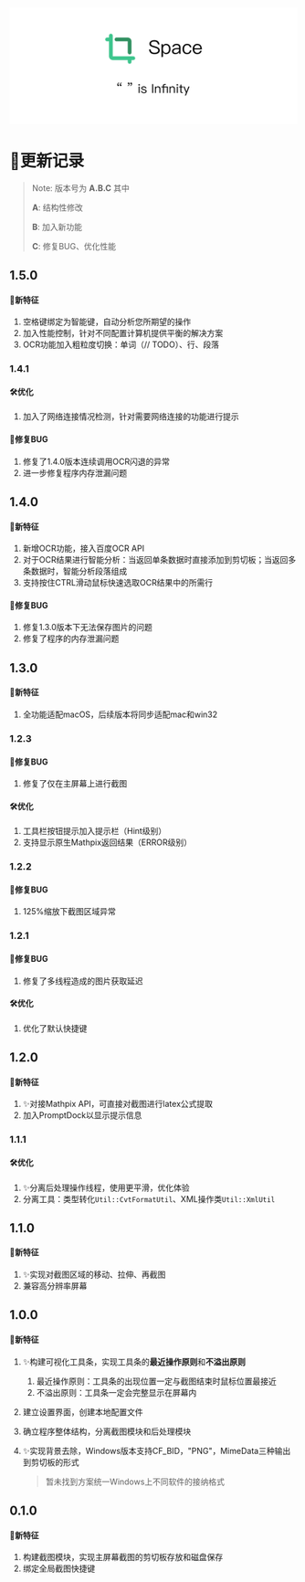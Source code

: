 ![intro_slice](./res/intro/intro_slice.png)

# 🧱更新记录

>Note: 版本号为 **A.B.C** 其中
>
>**A**: 结构性修改 
>
>**B**: 加入新功能
>
>**C**: 修复BUG、优化性能

## 1.5.0

#### 🎊新特征

1. 空格键绑定为智能键，自动分析您所期望的操作
2. 加入性能控制，针对不同配置计算机提供平衡的解决方案
3. OCR功能加入粗粒度切换：单词（// TODO）、行、段落

### 1.4.1

#### 🛠优化

1. 加入了网络连接情况检测，针对需要网络连接的功能进行提示

#### 💉修复BUG

1. 修复了1.4.0版本连续调用OCR闪退的异常
2. 进一步修复程序内存泄漏问题

## 1.4.0

#### 🎊新特征

1. 新增OCR功能，接入百度OCR API
2. 对于OCR结果进行智能分析：当返回单条数据时直接添加到剪切板；当返回多条数据时，智能分析段落组成
3. 支持按住CTRL滑动鼠标快速选取OCR结果中的所需行

#### 💉修复BUG

1. 修复1.3.0版本下无法保存图片的问题
2. 修复了程序的内存泄漏问题

## 1.3.0

#### 🎊新特征

1. 全功能适配macOS，后续版本将同步适配mac和win32

### 1.2.3

#### 💉修复BUG

1. 修复了仅在主屏幕上进行截图

#### 🛠优化

1. 工具栏按钮提示加入提示栏（Hint级别）
2. 支持显示原生Mathpix返回结果（ERROR级别）

### 1.2.2

#### 💉修复BUG

1. 125%缩放下截图区域异常

### 1.2.1

#### 💉修复BUG

1. 修复了多线程造成的图片获取延迟

#### 🛠优化

1. 优化了默认快捷键

## 1.2.0

#### 🎊新特征

1. ✨对接Mathpix API，可直接对截图进行latex公式提取
2. 加入PromptDock以显示提示信息

### 1.1.1

#### 🛠优化

1. ✨分离后处理操作线程，使用更平滑，优化体验
2. 分离工具：类型转化`Util::CvtFormatUtil`、XML操作类`Util::XmlUtil`

## 1.1.0

#### 🎊新特征

1. ✨实现对截图区域的移动、拉伸、再截图
2. 兼容高分辨率屏幕

## 1.0.0

#### 🎊新特征

1. ✨构建可视化工具条，实现工具条的**最近操作原则**和**不溢出原则**

   1. 最近操作原则：工具条的出现位置一定与截图结束时鼠标位置最接近
   2. 不溢出原则：工具条一定会完整显示在屏幕内

2. 建立设置界面，创建本地配置文件

3. 确立程序整体结构，分离截图模块和后处理模块

4. ✨实现背景去除，Windows版本支持CF_BID，"PNG"，MimeData三种输出到剪切板的形式

   > 暂未找到方案统一Windows上不同软件的接纳格式

## 0.1.0

#### 🎊新特征

1. 构建截图模块，实现主屏幕截图的剪切板存放和磁盘保存
2. 绑定全局截图快捷键
